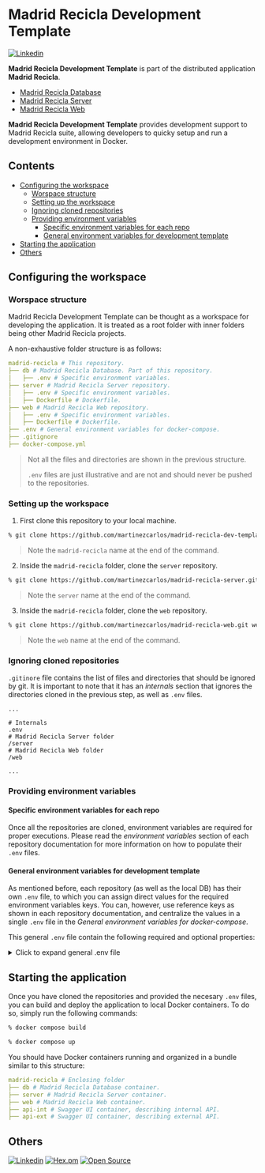 # Madrid Recicla Development Template <!-- omit in toc -->

[![Linkedin](https://img.shields.io/badge/LinkedIn-carlosmartinezm-blue)](https://www.linkedin.com/in/carlosmartinezm/)

**Madrid Recicla Development Template** is part of the distributed application **Madrid Recicla**.

- [Madrid Recicla Database]
- [Madrid Recicla Server]
- [Madrid Recicla Web]

**Madrid Recicla Development Template** provides development support to Madrid Recicla suite, allowing developers to quicky setup and run a development environment in Docker.


## Contents <!-- omit in toc -->
- [Configuring the workspace](#configuring-the-workspace)
  - [Worspace structure](#worspace-structure)
  - [Setting up the workspace](#setting-up-the-workspace)
  - [Ignoring cloned repositories](#ignoring-cloned-repositories)
  - [Providing environment variables](#providing-environment-variables)
    - [Specific environment variables for each repo](#specific-environment-variables-for-each-repo)
    - [General environment variables for development template](#general-environment-variables-for-development-template)
- [Starting the application](#starting-the-application)
- [Others](#others)

## Configuring the workspace

### Worspace structure

Madrid Recicla Development Template can be thought as a workspace for developing the application. It is treated as a root folder with inner folders being other Madrid Recicla projects.

A non-exhaustive folder structure is as follows:

```yaml
madrid-recicla # This repository.
├── db # Madrid Recicla Database. Part of this repository.
│   ├── .env # Specific environment variables.
├── server # Madrid Recicla Server repository.
│   ├── .env # Specific environment variables.
│   ├── Dockerfile # Dockerfile.
├── web # Madrid Recicla Web repository.
│   ├── .env # Specific environment variables.
│   ├── Dockerfile # Dockerfile.
├── .env # General environment variables for docker-compose.
├── .gitignore
├── docker-compose.yml
```

> Not all the files and directories are shown in the previous structure. 
> 
> `.env` files are just illustrative and are not and should never be pushed to the repositories.

### Setting up the workspace

1. First clone this repository to your local machine.

```sh
% git clone https://github.com/martinezcarlos/madrid-recicla-dev-template.git madrid-recicla
```
> Note the `madrid-recicla` name at the end of the command.

2. Inside the `madrid-recicla` folder, clone the `server` repository.

```sh
% git clone https://github.com/martinezcarlos/madrid-recicla-server.git server
```
> Note the `server` name at the end of the command.

3. Inside the `madrid-recicla` folder, clone the `web` repository.

```sh
% git clone https://github.com/martinezcarlos/madrid-recicla-web.git web
```
> Note the `web` name at the end of the command.

### Ignoring cloned repositories

`.gitinore` file contains the list of files and directories that should be ignored by git. It is important to note that it has an _internals_ section that ignores the directories cloned in the previous step, as well as `.env` files.

```properties
...

# Internals
.env
# Madrid Recicla Server folder
/server
# Madrid Recicla Web folder
/web

...
```

### Providing environment variables

#### Specific environment variables for each repo

Once all the repositories are cloned, environment variables are required for proper executions. Please read the _environment variables_ section of each repository documentation for more information on how to populate their `.env` files.

#### General environment variables for development template

As mentioned before, each repository (as well as the local DB) has their own `.env` file, to which you can assign direct values for the required environment variables keys. You can, however, use reference keys as shown in each repository documentation, and centralize the values in a single `.env` file in the _General environment variables for docker-compose_.

This general `.env` file contain the following required and optional properties:

<details>
  <summary>Click to expand general .env file</summary>

```properties
# === Required properties for docker-compose === #

# MongoDB Default Setup (Proposed values. Change as you see fit)
DATABASE_PORT=27017
DATABASE_CONTAINER_PORT=27017

# Server Default setup (Proposed values. Change as you see fit)
# localhost is accessible through non-container clients like browsers or Postman.
SERVER_HOST=http://localhost
SERVER_PORT=8080
SERVER_CONTAINER_PORT=8080

# Web default setup (Proposed values. Change as you see fit)
WEB_PORT=8000
WEB_CONTAINER_PORT=80
SERVER_URL=${SERVER_HOST}:${SERVER_PORT}
MAPBOX_TOKEN_PATH=...
CLOTHES_CONTAINERS_PATH=...

# Swagger UI (Proposed values. Change as you see fit)
SWAGGER_PORT_EXT=8081
SWAGGER_CONTAINER_PORT_EXT=8080
SWAGGER_PORT_INT=8082
SWAGGER_CONTAINER_PORT_INT=8080

# === Optional properties for docker-compose === #

# MongoDB Default Setup
DATABASE_HOST=madrec-db # Accessible only inside Docker network. For external clients it'll be localhost.
DATABASE_NAME=...
DATABASE_ROOT_USERNAME=...
DATABASE_ROOT_PASSWORD=...

# Server Default setup (Proposed values. Change as you see fit)
SERVER_DB_USER=...
SERVER_DB_PASSWORD=...
MAPBOX_TOKEN=...
DB_NAME=${DATABASE_NAME}
DB_CONNECTION_URI=mongodb://${SERVER_DB_USER}:${SERVER_DB_PASSWORD}@${DATABASE_HOST}:${DATABASE_PORT}/?authMechanism=SCRAM-SHA-1&authSource=${DB_NAME}

# Web default setup (Proposed values. Change as you see fit)
WEB_URL=http://localhost:${WEB_PORT}

# Swagger UI (Proposed values. Change as you see fit)
SWAGGER_UI_EXT_URL=localhost:${SWAGGER_PORT_EXT}
SWAGGER_UI_INT_URL=localhost:${SWAGGER_PORT_INT}

# Others
LIVE_SERVER_URL=http://127.0.0.1:5500 # For webpack-dev-server.
# Origins to be allowed by the Server. Comma separated.
ALLOWED_ORIGINS=${WEB_URL},${LIVE_SERVER_URL},${SWAGGER_UI_EXT_URL},${SWAGGER_UI_INT_URL}
```

> Optional properties are only useful if you define them in the general `.env` file and use them from the _specific `.env` files_ of each repository.
>
> Note that if you plan on running each service independently (i.e. not using docker compose) and you chose optional keys to be replaced by the general `.env` file, you need to manually add the values to the specific `.env` file of the service you plan to run, as `docker-compose.yml` and the general `.env` file are not considered for non-docker-compose executions.

</details>

## Starting the application

Once you have cloned the repositories and provided the necesary `.env` files, you can build and deploy the application to local Docker containers. To do so, simply run the following commands:

```sh
% docker compose build
```

```sh
% docker compose up
```

You should have Docker containers running and organized in a bundle similar to this structure:

```yaml
madrid-recicla # Enclosing folder
├── db # Madrid Recicla Database container.
├── server # Madrid Recicla Server container.
├── web # Madrid Recicla Web container.
├── api-int # Swagger UI container, describing internal API.
├── api-ext # Swagger UI container, describing external API.
```

## Others

[![Linkedin](https://img.shields.io/badge/LinkedIn-carlosmartinezm-blue)](https://www.linkedin.com/in/carlosmartinezm/)
[![Hex.pm](https://img.shields.io/hexpm/l/plug)](http://www.apache.org/licenses/LICENSE-2.0)
[![Open Source](https://badges.frapsoft.com/os/v1/open-source.svg?v=103)](https://opensource.org/)

<!-- Links -->
[Madrid Recicla Database]: </db/README.md>
[Madrid Recicla Server]: <https://github.com/martinezcarlos/madrid-recicla-server>
[Madrid Recicla Web]: <https://github.com/martinezcarlos/madrid-recicla-web>
[Madrid Recicla Development Template]: <https://github.com/martinezcarlos/madrid-recicla-dev-template>